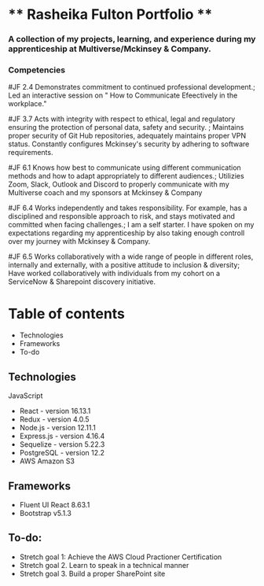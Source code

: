 # ** Rasheika Fulton Portfolio **

### A collection of my projects, learning, and experience during my apprenticeship at Multiverse/Mckinsey & Company.


### Competencies

#JF 2.4
Demonstrates commitment to continued professional development.; Led an interactive session on " How to Communicate Efeectively in the workplace."

#JF 3.7
Acts with integrity with respect to ethical, legal and regulatory ensuring the protection of personal data, safety and security. ; Maintains proper security of Git Hub repositories, adequately maintains proper VPN status. Constantly configures Mckinsey's security by adhering to software requirements. 

#JF 6.1 
Knows how best to communicate using different communication methods and how to adapt appropriately to different audiences.; Utilizies Zoom, Slack, Outlook and Discord to properly communicate with my Multiverse coach and my sponsors at Mckinsey & Company 

#JF 6.4
Works independently and takes responsibility. For example, has a disciplined and responsible approach to risk, and stays motivated and committed when facing challenges.; I am a self starter. I have spoken on my expectations regarding my apprenticeship by also taking enough controll over my journey with Mckinsey & Company. 

#JF 6.5
Works collaboratively with a wide range of people in different roles, internally and externally, with a positive attitude to inclusion & diversity; Have worked collaboratively with individuals from my cohort on a ServiceNow & Sharepoint discovery initiative. 







# Table of contents
- Technologies
- Frameworks
- To-do



 ## Technologies

JavaScript
- React - version 16.13.1
- Redux - version 4.0.5
- Node.js - version 12.11.1
- Express.js - version 4.16.4
- Sequelize - version 5.22.3
- PostgreSQL - version 12.2
- AWS Amazon S3

## Frameworks 
- Fluent UI React 8.63.1
- Bootstrap v5.1.3



 ## To-do:

- Stretch goal 1: Achieve the AWS Cloud Practioner Certification 
- Stretch goal 2. Learn to speak in a technical manner 
- Stretch goal 3. Build a proper SharePoint site 
